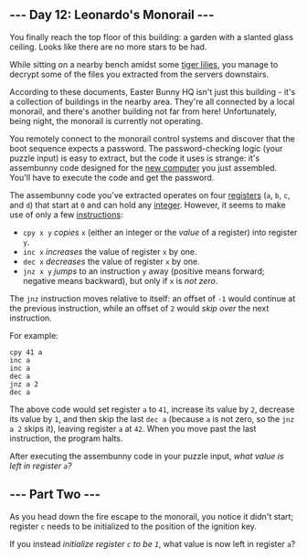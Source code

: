 <article class="day-desc"><h2>--- Day 12: Leonardo's Monorail ---</h2><p>You finally reach the top floor of this building: a garden with a slanted glass ceiling. Looks like there are no more stars to be had.</p>
<p>While sitting on a nearby bench amidst some <a href="https://www.google.com/search?q=tiger+lilies&amp;tbm=isch">tiger lilies</a>, you manage to decrypt some of the files you extracted from the servers downstairs.</p>
<p>According to these documents, Easter Bunny HQ isn't just this building - it's a collection of buildings in the nearby area. They're all connected by a local monorail, and there's another building not far from here! Unfortunately, being night, the monorail is currently not operating.</p>
<p>You remotely connect to the monorail control systems and discover that the boot sequence expects a password. The password-checking logic (your puzzle input) is easy to extract, but the code it uses is strange: it's <span title="Strangely, this assembunny code doesn't seem to be very good at multiplying.">assembunny</span> code designed for the <a href="11">new computer</a> you just assembled. You'll have to execute the code and get the password.</p>
<p>The assembunny code you've extracted operates on four <a href="https://en.wikipedia.org/wiki/Processor_register">registers</a> (<code>a</code>, <code>b</code>, <code>c</code>, and <code>d</code>) that start at <code>0</code> and can hold any <a href="https://en.wikipedia.org/wiki/Integer">integer</a>. However, it seems to make use of only a few <a href="https://en.wikipedia.org/wiki/Instruction_set">instructions</a>:</p>
<ul>
<li><code>cpy x y</code> <em>copies</em> <code>x</code> (either an integer or the <em>value</em> of a register) into register <code>y</code>.</li>
<li><code>inc x</code> <em>increases</em> the value of register <code>x</code> by one.</li>
<li><code>dec x</code> <em>decreases</em> the value of register <code>x</code> by one.</li>
<li><code>jnz x y</code> <em>jumps</em> to an instruction <code>y</code> away (positive means forward; negative means backward), but only if <code>x</code> is <em>not zero</em>.</li>
</ul>
<p>The <code>jnz</code> instruction moves relative to itself: an offset of <code>-1</code> would continue at the previous instruction, while an offset of <code>2</code> would <em>skip over</em> the next instruction.</p>
<p>For example:</p>
<pre><code>cpy 41 a
inc a
inc a
dec a
jnz a 2
dec a
</code></pre>
<p>The above code would set register <code>a</code> to <code>41</code>, increase its value by <code>2</code>, decrease its value by <code>1</code>, and then skip the last <code>dec a</code> (because <code>a</code> is not zero, so the <code>jnz a 2</code> skips it), leaving register <code>a</code> at <code>42</code>. When you move past the last instruction, the program halts.</p>
<p>After executing the assembunny code in your puzzle input, <em>what value is left in register <code>a</code>?</em></p>
</article><article class="day-desc"><h2 id="part2">--- Part Two ---</h2><p>As you head down the fire escape to the monorail, you notice it didn't start; register <code>c</code> needs to be initialized to the position of the ignition key.</p>
<p>If you instead <em>initialize register <code>c</code> to be <code>1</code></em>, what value is now left in register <code>a</code>?</p>
</article>